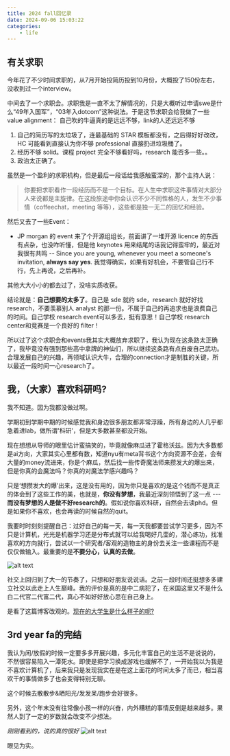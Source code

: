 ```yaml
---
title: 2024 fall回忆录
date: 2024-09-06 15:03:22
categories:
    - life
---
```



## 有关求职
今年花了不少时间求职的，从7月开始投简历投到10月份，大概投了150份左右，没收到过一个interview。

中间去了一个求职会。求职我是一直不太了解情况的，只是大概听过申请swe是什么“49年入国军”，“03年入dotcom”这种说法。于是这节求职会给我做了一些value alignment： 自己吹的牛逼真的是远远不够，link的人还远远不够

1. 自己的简历写的太垃圾了，连最基础的 STAR 模板都没有，之后得好好改改，HC 可能看到直接认为你不够 professional 直接扔进垃圾桶了。 
2. 经历不够 solid。课程 project 完全不够看好吗，research 能否多一些。。 
3. 政治太正确了。

虽然是一个盈利的求职机构，但是最后一段话给我感触蛮深的，那个主持人说：

> 你要把求职看作一段经历而不是一个目标。在人生中求职这件事情对大部分人来说都是主旋律。在这段旅途中你会认识不少不同性格的人，发生不少事情（coffeechat，meeting 等等），这些都是独一无二的回忆和经验。

然后又去了一些Event：

* JP morgan 的 event 来了个开源组组长，前面讲了一堆开源 licence 的东西有点杂，也没咋听懂，但是他 keynotes 用来结尾的话我记得蛮牢的，最近对我很有共鸣 -- Since you are young, whenever you meet a someone's invitation, **always say yes**. 我觉得确实，如果有好机会，不要管自己行不行，先上再说，之后再补。

其他大大小小的都去过了，没啥实质收获。

结论就是：**自己想要的太多了**。自己是 sde 就约 sde，research 就好好找 research，不要羡慕别人 analyst 的那一份。不属于自己的再追求也是浪费自己的时间。自己学校 research event可以多去，挺有意思！自己学校 research center和竞赛是一个良好的 filter！

所以过了这个求职会和events我其实大概放弃求职了，我认为现在这条路太正确了，我毕竟没有强到那些高中拿牌的神仙们，所以继续这条路有点自废自己武功。合理发展自己的兴趣，再领域认识大牛，合理的connection才是制胜的关键，所以最近一段时间一心research了。

<!-- ## 10.19 XUN真他妈牛逼

真的好久没有看到 xun 上场打比赛了。昨天一把真的打的太漂亮了。我感觉 blg 有点找到队伍作为一个整体的感觉了，而不是一直三路对线优赢游戏，越来越像韩国队打游戏了。

[英雄麦克疯](https://www.bilibili.com/video/BV1exCoYeE3T/?)

从我玩守望先锋竞技开始，我就一直喜欢玩那种能够一个人 c 全场的角色，谁不是呢 -- 源氏，麦克雷，铁拳，之后玩 r6 又是 ash，zofia，ace，尝试一个人把队伍里能做的事情全自己做了。但就是问题在于，这是一个团队游戏，你不能只考虑你自己。这就是团队游戏的魅力，个人能力固然重要，但是也得有军心，有 bp 各种东西混杂在一起的因素奠定胜局。（但是我自己已经弃坑了，玩这游戏血压太高）
![alt text]( image-2.png)

我是一直粉 xun 子的 -- 我看到 xun 不爽的操作也喷；他的指挥有时候会过勇了，效果也不会好。但是我还是衷心希望 xun 子能越打越好，带队伍赢游戏。他操作不是世界第一，甚至在队内都是垫底的，但他绝对想队伍好而不是只想自己打出神操作的那种人 -- 我觉得他绝对是一个懂队友的好朋友。
![alt text]( image-4.png) 
![alt text]( image-5.png)

这张照片真的是有点大圣那味**欢迎回来，大圣XUN。**

## 11/4 BLG 2:3 T1

我也粉 T1 的，恭喜 T1。但是还是特别特别难受，主要是因为 BLG 比分真的真的太接近了。

这次真的不一样。先说说左手，从 BLG 进世界赛的时候我还是甚至还是左手的黑粉，但是这次就像改变了人格一样变态。塞拉斯天神下凡，神挡杀神佛挡杀佛；一手加里奥实乃正义巨像本人，成为 BLG 最可靠的大山。XUN 子我也不说啥，一到世界赛就开始节奏带的飞起，一血率特高。（主要是会玩蝎子，英雄池match了）上下路除了 ON 都很稳，至少没有明显漏洞。这一路坎坷啊，斩了 G2 又是韩华，横扫自家 4 号种子，却棋差一着倒在了奖杯前，换谁都会失望吧。

S7 的时候我还没有看比赛，也许这就是当年皇族粉丝的感受吧。这种深深的绝望感，最后的一手加里奥反开真的是太伤了。Faker 真的是亲手拯救了 t1 这个家，这个男人是最大的责任神，这个游戏中永远的巨像。从 s3 到 s14，故事的开始是 faker，结尾还是他。也许这就是竞技体育的残酷吧。

BLG还是不要放弃，就跟 22 年的 T1 一样，重整旗鼓绝对有机会的。也许满怀期待的人们大多也都黯然神伤，但是我相信还远远没有绝望。虽然全网都骂你是吹j8，但是真的有人不希望你站出来吗？ -->

## 我，（大家）喜欢科研吗?

我不知道。因为我都没做过啊。

学期初到学期中期的时候感觉我和身边很多朋友都非常浮躁，所有身边的人几乎都急着进lab，做所谓'科研'，但是大多数甚至都没开始。

现在想想从导师的眼里估计蛮搞笑的，毕竟就像麻瓜进了霍格沃兹。因为大多数都是ai方向，大家其实心里都有数，知道nyu有meta背书这个方向资源不会差，会有大量的money流进来，你是个麻瓜，然后找一些传奇魔法师来攒发大的爆出来，但是你真的会魔法吗？你真的对魔法学感兴趣吗？

只是‘想攒发大的爆’出来，这是没有用的，因为你只是喜欢的是这个钱而不是真正的体会到了这些工作的美，也就是，**你没有梦想**，我最近深刻领悟到了这一点 --- **而没有梦想的人是做不好research的**。假如说你喜欢科研，自然会去读phd。但是如果你不喜欢，也会再读的时候自然的quit。

我要时时刻刻提醒自己：过好自己的每一天，每一天我都要尝试学习更多，因为不只是计算机，光光是机器学习还是分布式就可以给我喝好几壶的，潜心练功，找准喜欢的方向就行，尝试以一个研究者/客观的造物主的身份去关注一些课程而不是仅仅做输入。最重要的是**不要分心，认真的去做**。

![alt text]( image-6.png)

社交上回归到了大一的节奏了，只想和好朋友说说话。之前一段时间还挺想多多建立社交以此走上人生巅峰。我的评价是真的是中二病犯了，在米国这里又不是什么白二代官二代富二代，真心不如好好放心思在自己身上。

是看了这篇博客改观的。[现在的大学生是什么样子的呢?](https://www.zhihu.com/question/623983985/answer/11042537772)

## 3rd year fa的完结

我认为闲/放假的时候一定要多多开展兴趣，多元化丰富自己的生活不是说说的，不然很容易陷入一潭死水。即使是把学习换成游戏也缓解不了，一开始我以为我是不喜欢计算机了，后来我只是发现我实在是在这上面花的时间太多了而已，相当喜欢干的事情做多了也会变得特别无聊。

这个时候去散散步&晒阳光/发发呆/跑步会好很多。

另外，这个年末没有往常像小孩一样的兴奋，内外糟糕的事情反倒是越来越多。果然人到了一定的岁数就会改变不少想法。

*刚刚看到的，说的真的很好*
![alt text]( image-1.png)

眼见为实。

